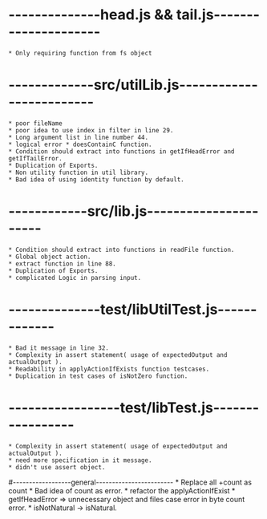 # --------------head.js && tail.js---------------------
    * Only requiring function from fs object

# -------------src/utilLib.js-------------------------
    * poor fileName
    * poor idea to use index in filter in line 29.
    * Long argument list in line number 44.
    * logical error * doesContainC function.
    * Condition should extract into functions in getIfHeadError and getIfTailError.
    * Duplication of Exports.
    * Non utility function in util library.
    * Bad idea of using identity function by default.

# ------------src/lib.js----------------------
    * Condition should extract into functions in readFile function.
    * Global object action.
    * extract function in line 88.
    * Duplication of Exports.
    * complicated Logic in parsing input.

# --------------test/libUtilTest.js-------------
    * Bad it message in line 32.
    * Complexity in assert statement( usage of expectedOutput and actualOutput ).
    * Readability in applyActionIfExists function testcases.
    * Duplication in test cases of isNotZero function.

# -----------------test/libTest.js-----------------
    * Complexity in assert statement( usage of expectedOutput and actualOutput ).
    * need more specification in it message.
    * didn't use assert object.

#------------------general------------------------
    * Replace all +count as count
    * Bad idea of count as error.
    * refactor the applyActionIfExist
    * getIfHeadError => unnecessary object and files case error in byte count error.
    * isNotNatural -> isNatural.
